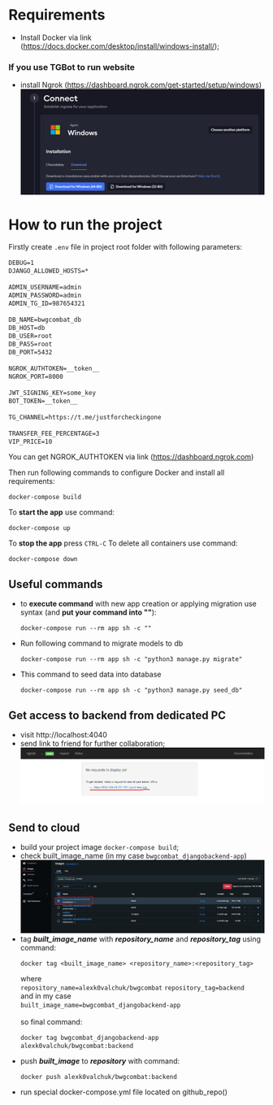 
# Requirements
- Install Docker via link (https://docs.docker.com/desktop/install/windows-install/);

### If you use TGBot to run website
- install Ngrok (https://dashboard.ngrok.com/get-started/setup/windows)
![img.png](img.png) 



# How to run the project
Firstly create ```.env``` file in project root folder with following parameters:
```
DEBUG=1
DJANGO_ALLOWED_HOSTS=*

ADMIN_USERNAME=admin
ADMIN_PASSWORD=admin
ADMIN_TG_ID=987654321

DB_NAME=bwgcombat_db
DB_HOST=db
DB_USER=root
DB_PASS=root
DB_PORT=5432

NGROK_AUTHTOKEN=__token__
NGROK_PORT=8000

JWT_SIGNING_KEY=some_key
BOT_TOKEN=__token__

TG_CHANNEL=https://t.me/justforcheckingone

TRANSFER_FEE_PERCENTAGE=3
VIP_PRICE=10
```
You can get NGROK_AUTHTOKEN via link (https://dashboard.ngrok.com)

Then run following commands to configure Docker and install all requirements:
```
docker-compose build
```

To **start the app** use command:
```
docker-compose up
```
To **stop the app** press ```CTRL-C```
To delete all containers use command:
```
docker-compose down
```

## Useful commands
- to **execute command** with new app creation or applying migration use syntax (and **put your command into ""**):
  ```
  docker-compose run --rm app sh -c ""
  ```
- Run following command to migrate models to db
  ```
  docker-compose run --rm app sh -c "python3 manage.py migrate"
  ```
- This command to seed data into database
  ```
  docker-compose run --rm app sh -c "python3 manage.py seed_db"
  ```

## Get access to backend from dedicated PC
- visit http://localhost:4040
- send link to friend for further collaboration;  
![img_1.png](img_1.png)


## Send to cloud
- build your project image ```docker-compose build```;
- check built_image_name (in my case ```bwgcombat_djangobackend-app```)
![img_2.png](img_2.png)
- tag ***built_image_name*** with ***repository_name*** and ***repository_tag*** using command:
  ```
  docker tag <built_image_name> <repository_name>:<repository_tag>
  ```
  where\
  ```repository_name=alexk0valchuk/bwgcombat```
  ```repository_tag=backend```\
  and in my case\
  ```built_image_name=bwgcombat_djangobackend-app```\
  \
  so final command:
  ```
  docker tag bwgcombat_djangobackend-app alexk0valchuk/bwgcombat:backend
  ```
- push ***built_image*** to ***repository*** with command:
  ```
  docker push alexk0valchuk/bwgcombat:backend
  ```
- run special docker-compose.yml file located on github_repo()